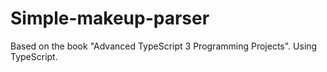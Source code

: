 # Simple-makeup-parser
Based on the book "Advanced TypeScript 3 Programming Projects".
Using TypeScript.
